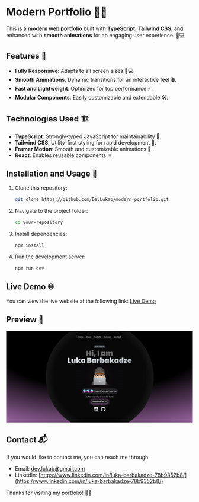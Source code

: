 # Modern Portfolio 🚀✨

This is a **modern web portfolio** built with **TypeScript**, **Tailwind CSS**, and enhanced with **smooth animations** for an engaging user experience. 🎨💻

## Features 🌟
- **Fully Responsive**: Adapts to all screen sizes 📱💻.
- **Smooth Animations**: Dynamic transitions for an interactive feel 🎬.
- **Fast and Lightweight**: Optimized for top performance ⚡.
- **Modular Components**: Easily customizable and extendable 🛠️.

## Technologies Used 🏗️
- **TypeScript**: Strongly-typed JavaScript for maintainability 📝.
- **Tailwind CSS**: Utility-first styling for rapid development 🎨.
- **Framer Motion**: Smooth and customizable animations 🏃.
- **React**: Enables reusable components ⚛️.

## Installation and Usage 🚀
1. Clone this repository:
   ```sh
   git clone https://github.com/DevLukab/modern-portfolio.git
   ```
2. Navigate to the project folder:
   ```sh
   cd your-repository
   ```
3. Install dependencies:
   ```sh
   npm install
   ```
4. Run the development server:
   ```sh
   npm run dev
   ```

## Live Demo 🌐
You can view the live website at the following link:
[Live Demo](https://devlukab.github.io/portfolio/)

## Preview 👀
![alt text](image.png)

## Contact 📬
If you would like to contact me, you can reach me through:
- Email: [dev.lukab@gmail.com](mailto:dev.lukab@gmail.com)
- LinkedIn: [https://www.linkedin.com/in/luka-barbakadze-78b9352b8/](https://www.linkedin.com/in/luka-barbakadze-78b9352b8/)

Thanks for visiting my portfolio! 🚀🎨